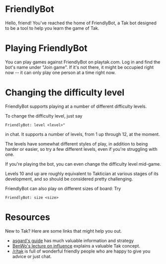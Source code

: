 # FriendlyBot

Hello, friend! You've reached the home of FriendlyBot, a Tak bot
designed to be a tool to help you learn the game of Tak.

# Playing FriendlyBot

You can play games against FriendlyBot on playtak.com. Log in and find
the bot's name under "Join game". If it's not there, it might be
occupied right now -- it can only play one person at a time right now.

# Changing the difficulty level

FriendlyBot supports playing at a number of different difficulty
levels.

To change the difficulty level, just say

    FriendlyBot: level <level>"

in chat. It supports a number of levels, from 1 up through 12, at the
moment.

The levels have somewhat different styles of play, in addition to
being harder or easier, so try a few different levels, even if you're
struggling with one.

If you're playing the bot, you can even change the difficulty level
mid-game.

Levels 10 and up are roughly equivalent to Taktician at various stages
of its development, and so should be considered pretty challenging.

FriendlyBot can also play on different sizes of board: Try

    FriendlyBot: size <size>

# Resources

New to Tak? Here are some links that might help you out.

- [asgard's guide](https://www.reddit.com/r/Tak/wiki/asgardsguide) has
  much valuable information and strategy
- [BenWo's lecture on influence](https://www.youtube.com/watch?v=z57rLl51VCc)
  explains a valuable Tak concept.
- [/r/tak](https://www.reddit.com/r/Tak/) is full of wonderful
  friendly people who are happy to give you advice or just chat.
